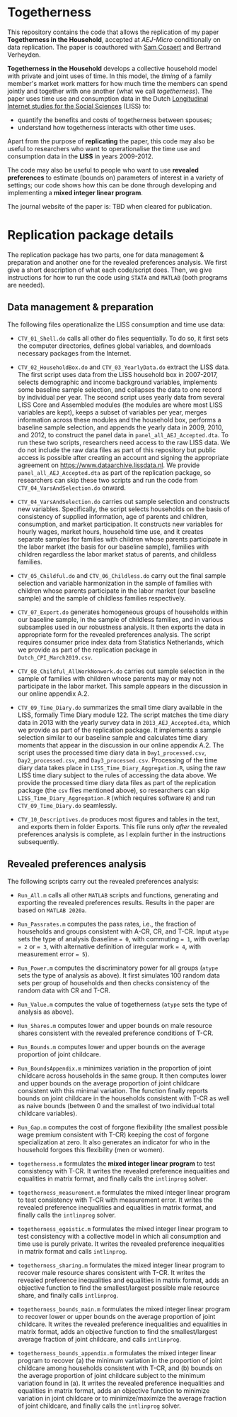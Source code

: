 # Togetherness
This repository contains the code that allows the replication of my paper **Togetherness in the Household**, accepted at _AEJ-Micro_ conditionally on data replication. The paper is coauthored with [Sam Cosaert](https://www.sites.google.com/site/samlcosaert/home) and Bertrand Verheyden.

**Togetherness in the Household** develops a collective household model with private and joint uses of time. In this model, the _timing_ of a family member's market work matters for how much time the members can spend jointly and together with one another (what we call _togetherness_). The paper uses time use and consumption data in the Dutch [Longitudinal Internet studies for the Social Sciences](https://www.lissdata.nl/Home) (LISS) to:
* quantify the benefits and costs of togetherness between spouses;
* understand how togetherness interacts with other time uses.

Apart from the purpose of **replicating** the paper, this code may also be useful to researchers who want to operationalise the time use and consumption data in the **LISS** in years 2009-2012. 

The code may also be useful to people who want to use **revealed preferences** to estimate (bounds on) parameters of interest in a variety of settings; our code shows how this can be done through developing and implementing a **mixed integer linear program**. 

The journal website of the paper is: TBD when cleared for publication.

# Replication package details

The replication package has two parts, one for data management & preparation and another one for the revealed preferences analysis. We first give a short description of what each code/script does. Then, we give instructions for how to run the code using ```STATA``` and ```MATLAB``` (both programs are needed).

## Data management & preparation

The following files operationalize the LISS consumption and time use data:

* ```CTV_01_Shell.do``` calls all other do files sequentially. To do so, it first sets the computer directories, defines global variables, and downloads necessary packages from the Internet.

* ```CTV_02_HouseholdBox.do``` and ```CTV_03_YearlyData.do``` extract the LISS data. The first script uses data from the LISS household box in 2007-2017, selects demographic and income background variables, implements some baseline sample selection, and collapses the data to one record by individual per year. The second script uses yearly data from several LISS Core and Assembled modules (the modules are where most LISS variables are kept), keeps a subset of variables per year, merges information across these modules and the household box, performs a baseline sample selection, and appends the yearly data in 2009, 2010, and 2012, to construct the panel data in ```panel_all_AEJ_Accepted.dta```. To run these two scripts, researchers need access to the raw LISS data. We do not include the raw data files as part of this repository but public access is possible after creating an account and signing the appropriate agreement on https://www.dataarchive.lissdata.nl. We provide ```panel_all_AEJ_Accepted.dta``` as part of the replication package, so researchers can skip these two scripts and run the code from ```CTV_04_VarsAndSelection.do``` onward.

* ```CTV_04_VarsAndSelection.do``` carries out sample selection and constructs new variables. Specifically, the script selects households on the basis of consistency of supplied information, age of parents and children, consumption, and market participation. It constructs new variables for hourly wages, market hours, household time use, and it creates separate samples for families with children whose parents participate in the labor market (the basis for our baseline sample), families with children regardless the labor market status of parents, and childless families.

* ```CTV_05_Childful.do``` and ```CTV_06_Childless.do``` carry out the final sample selection and variable harmonization in the sample of families with children whose parents participate in the labor market (our baseline sample) and the sample of childless families respectively.

* ```CTV_07_Export.do``` generates homogeneous groups of households within our baseline sample, in the sample of childless families, and in various subsamples used in our robustness analysis. It then exports the data in appropriate form for the revealed preferences analysis. The script requires consumer price index data from Statistics Netherlands, which we provide as part of the replication package in ```Dutch_CPI_March2019.csv```.

* ```CTV_08_Childful_AllWorkNonwork.do``` carries out sample selection in the sample of families with children whose parents may or may not participate in the labor market. This sample appears in the discussion in our online appendix A.2.

* ```CTV_09_Time_Diary.do``` summarizes the small time diary available in the LISS, formally Time Diary module 122. The script matches the time diary data in 2013 with the yearly survey data in ```2013_AEJ_Accepted.dta```, which we provide as part of the replication package. It implements a sample selection similar to our baseline sample and calculates time diary moments that appear in the discussion in our online appendix A.2. The script uses the processed time diary data in ```Day1_processed.csv```, ```Day2_processed.csv```, and ```Day3_processed.csv```. Processing of the time diary data takes place in ```LISS_Time_Diary_Aggregation.R```, using the raw LISS time diary subject to the rules of accessing the data above. We provide the processed time diary data files as part of the replication package (the ```csv``` files mentioned above), so researchers can skip ```LISS_Time_Diary_Aggregation.R``` (which requires software ```R```) and run ```CTV_09_Time_Diary.do``` seamlessly.

* ```CTV_10_Descriptives.do``` produces most figures and tables in the text, and exports them in folder Exports. This file runs only _after_ the revealed preferences analysis is complete, as I explain further in the instructions subsequently.


## Revealed preferences analysis

The following scripts carry out the revealed preferences analysis:

* ```Run_All.m``` calls all other ```MATLAB``` scripts and functions, generating and exporting the revealed preferences results. Results in the paper are based on ```MATLAB 2020a```.

* ```Run_Passrates.m``` computes the pass rates, i.e., the fraction of households and groups consistent with A-CR, CR, and T-CR. Input ```atype``` sets the type of analysis (baseline ```= 0```, with commuting ```= 1```, with overlap ```= 2``` or ```= 3```, with alternative definition of irregular work ```= 4```, with measurement error ```= 5```).

* ```Run_Power.m``` computes the discriminatory power for all groups (```atype``` sets the type of analysis as above). It first simulates 100 random data sets per group of households and then checks consistency of the random data with CR and T-CR.

* ```Run_Value.m``` computes the value of togetherness (```atype``` sets the type of analysis as above).

* ```Run_Shares.m``` computes lower and upper bounds on male resource shares consistent with the revealed preference conditions of T-CR.

* ```Run_Bounds.m``` computes lower and upper bounds on the average proportion of joint childcare.

* ```Run_BoundsAppendix.m``` minimizes variation in the proportion of joint childcare across households in the same group. It then computes lower and upper bounds on the average proportion of joint childcare consistent with this minimal variation. The function finally reports bounds on joint childcare in the households consistent with T-CR as well as naive bounds (between 0 and the smallest of two individual total childcare variables).

* ```Run_Gap.m``` computes the cost of forgone flexibility (the smallest possible wage premium consistent with T-CR) keeping the cost of forgone specialization at zero. It also generates an indicator for who in the household forgoes this flexibility (men or women).

* ```togetherness.m``` formulates the **mixed integer linear program** to test consistency with T-CR. It writes the revealed preference inequalities and equalities in matrix format, and finally calls the ```intlinprog``` solver.

* ```togetherness_measurement.m``` formulates the mixed integer linear program to test consistency with T-CR with measurement error. It writes the revealed preference inequalities and equalities in matrix format, and finally calls the ```intlinprog``` solver.

* ```togetherness_egoistic.m``` formulates the mixed integer linear program to test consistency with a collective model in which all consumption and time use is purely private. It writes the revealed preference inequalities in matrix format and calls ```intlinprog```.

* ```togetherness_sharing.m``` formulates the mixed integer linear program to recover male resource shares consistent with T-CR. It writes the revealed preference inequalities and equalities in matrix format, adds an objective function to find the smallest/largest possible male resource share, and finally calls ```intlinprog```.

* ```togetherness_bounds_main.m``` formulates the mixed integer linear program to recover lower or upper bounds on the average proportion of joint childcare. It writes the revealed preference inequalities and equalities in matrix format, adds an objective function to find the smallest/largest average fraction of joint childcare, and calls ```intlinprog```.

* ```togetherness_bounds_appendix.m``` formulates the mixed integer linear program to recover (a) the minimum variation in the proportion of joint childcare among households consistent with T-CR, and (b) bounds on the average proportion of joint childcare subject to the minimum variation found in (a). It writes the revealed preference inequalities and equalities in matrix format, adds an objective function to minimize variation in joint childcare or to minimize/maximize the average fraction of joint childcare, and finally calls the ```intlinprog``` solver.
